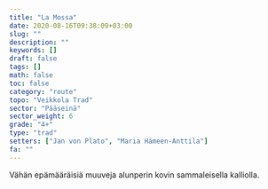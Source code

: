 ```yaml
---
title: "La Mossa"
date: 2020-08-16T09:38:09+03:00
slug: ""
description: ""
keywords: []
draft: false
tags: []
math: false
toc: false
category: "route"
topo: "Veikkola Trad"
sector: "Pääseinä"
sector_weight: 6
grade: "4+"
type: "trad"
setters: ["Jan von Plato", "Maria Hämeen-Anttila"]
fa: ""
---
```


Vähän epämääräisiä muuveja alunperin kovin sammaleisella kalliolla.
